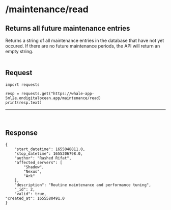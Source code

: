 # /maintenance/read

## Returns all future maintenance entries
Returns a string of all maintenance entries in the database that have not yet occured. If there are no future maintenance periods, the API will return an empty string.
<br><br>

## Request

    import requests

    resp = requests.get("https://whale-app-5ml2e.ondigitalocean.app/maintenance/read)
    print(resp.text)

<hr> <br>

## Response
    
    {      
        "start_datetime": 1655048811.0,
        "stop_datetime": 1655206798.0, 
        "author": "Rashed Rifat",      
        "affected_servers": [
            "Shadow",
            "Nexus",
            "Ark"
        ],
        "description": "Routine maintenance and performance tuning",
        "_id": 2,
        "valid": true,
    "created_at": 1655580491.0
    }